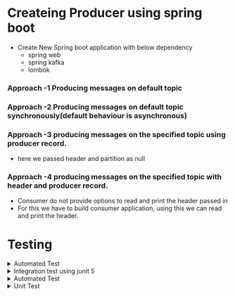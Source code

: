 # Createing Producer using spring boot
  - Create New Spring boot application with below dependency
     - spring web
     - spring kafka
     - lombok
### Approach -1 Producing messages on default topic 
### Approach -2 Producing messages on default topic synchronously(default behaviour is asynchronous)
### Approach -3 producing messages on the specified topic using producer record.
 - here we passed header and partition as null
### Approach -4 producing messages on the specified topic with header and producer record.
  - Consumer do not provide options to read and print the header passed in
  - For this we have to build consumer application, using this we can read and print the header.

# Testing
<details><summary>Automated Test</summary>
<p>
  
- Automated test Runs against your codebase
- It runs as part of your build
- Easy to capture bug and its requirment for todays software development
- Here we will be using JUNIT tool for automated test.
- Types of automated tests
   - Unit test
   - Integration Test
   - End to End Test
  
</p>
</details>

<details><summary>Integration test using junit 5</summary>
<p>
<b>What is integration tests?</b>
  
- Combines the different layers of the code and verify the behaviour is working as expected for example in our example we have controller, kafka producer and grocery event component to test. This is the flow that we will be testing as part of integration test.
- Integration test setup
   - Create controller and producer package under test directory
   - Create new GroceryControllerIntegrationTest class and annotate with ```@SpringBootTest(webEnvironment = SpringBootTest.WebEnvironment.RANDOM_PORT) ```              annotation. Random_Port attribute is going to generate some random port everytime we launch our application.
     If we do not provide port configuration and we launch our application it will be launched on default port 8080.
  - Create a test method and write the necessary codes.
  
- Easy to capture bug and its requirment for todays software development
- Here we will be using JUNIT tool for automated test.
- Types of automated tests
   - Unit test
   - Integration Test
   - End to End Test
  
</p>
</details>

<details><summary>Automated Test</summary>
<p>
  
- Automated test Runs against your codebase
- It runs as part of your build
- Easy to capture bug and its requirment for todays software development
- Here we will be using JUNIT tool for automated test.
- Types of automated tests
   - Unit test
   - Integration Test
   - End to End Test
  
</p>
</details>

<details><summary>Unit Test</summary>
<p>
<b>What is unit test?</b>
  
- Focuses on a single unit(method) and mock all other behaviour for example if we want to test controller method, we write unit test for that and other layer will     be mocked.
- Mocks the external dependencies.
  
<b>why unit test?</b>  
  
- Faster compared to Integration test
- It can cover the scenario what not possible with Integration test.
- Mocks the external dependencies.
  
  
</p>
</details>
  


